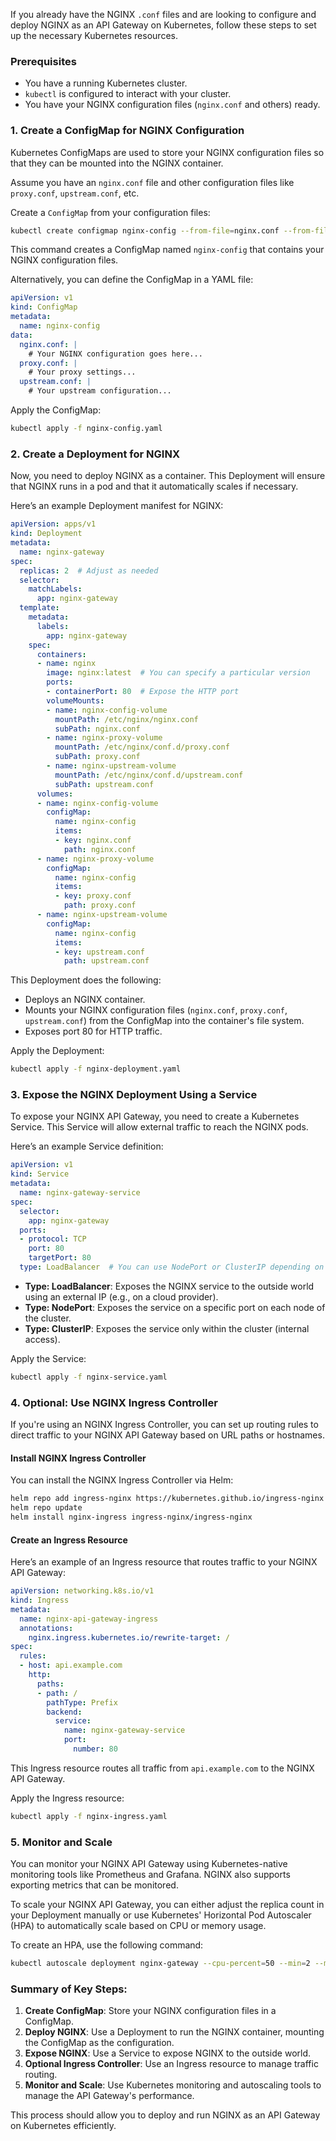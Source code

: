 If you already have the NGINX `.conf` files and are looking to configure and deploy NGINX as an API Gateway on Kubernetes, follow these steps to set up the necessary Kubernetes resources.

### Prerequisites

- You have a running Kubernetes cluster.
- `kubectl` is configured to interact with your cluster.
- You have your NGINX configuration files (`nginx.conf` and others) ready.

### 1. **Create a ConfigMap for NGINX Configuration**

Kubernetes ConfigMaps are used to store your NGINX configuration files so that they can be mounted into the NGINX container.

Assume you have an `nginx.conf` file and other configuration files like `proxy.conf`, `upstream.conf`, etc.

Create a `ConfigMap` from your configuration files:

```bash
kubectl create configmap nginx-config --from-file=nginx.conf --from-file=proxy.conf --from-file=upstream.conf
```

This command creates a ConfigMap named `nginx-config` that contains your NGINX configuration files.

Alternatively, you can define the ConfigMap in a YAML file:

```yaml
apiVersion: v1
kind: ConfigMap
metadata:
  name: nginx-config
data:
  nginx.conf: |
    # Your NGINX configuration goes here...
  proxy.conf: |
    # Your proxy settings...
  upstream.conf: |
    # Your upstream configuration...
```

Apply the ConfigMap:

```bash
kubectl apply -f nginx-config.yaml
```

### 2. **Create a Deployment for NGINX**

Now, you need to deploy NGINX as a container. This Deployment will ensure that NGINX runs in a pod and that it automatically scales if necessary.

Here’s an example Deployment manifest for NGINX:

```yaml
apiVersion: apps/v1
kind: Deployment
metadata:
  name: nginx-gateway
spec:
  replicas: 2  # Adjust as needed
  selector:
    matchLabels:
      app: nginx-gateway
  template:
    metadata:
      labels:
        app: nginx-gateway
    spec:
      containers:
      - name: nginx
        image: nginx:latest  # You can specify a particular version
        ports:
        - containerPort: 80  # Expose the HTTP port
        volumeMounts:
        - name: nginx-config-volume
          mountPath: /etc/nginx/nginx.conf
          subPath: nginx.conf
        - name: nginx-proxy-volume
          mountPath: /etc/nginx/conf.d/proxy.conf
          subPath: proxy.conf
        - name: nginx-upstream-volume
          mountPath: /etc/nginx/conf.d/upstream.conf
          subPath: upstream.conf
      volumes:
      - name: nginx-config-volume
        configMap:
          name: nginx-config
          items:
          - key: nginx.conf
            path: nginx.conf
      - name: nginx-proxy-volume
        configMap:
          name: nginx-config
          items:
          - key: proxy.conf
            path: proxy.conf
      - name: nginx-upstream-volume
        configMap:
          name: nginx-config
          items:
          - key: upstream.conf
            path: upstream.conf
```

This Deployment does the following:

- Deploys an NGINX container.
- Mounts your NGINX configuration files (`nginx.conf`, `proxy.conf`, `upstream.conf`) from the ConfigMap into the container's file system.
- Exposes port 80 for HTTP traffic.

Apply the Deployment:

```bash
kubectl apply -f nginx-deployment.yaml
```

### 3. **Expose the NGINX Deployment Using a Service**

To expose your NGINX API Gateway, you need to create a Kubernetes Service. This Service will allow external traffic to reach the NGINX pods.

Here’s an example Service definition:

```yaml
apiVersion: v1
kind: Service
metadata:
  name: nginx-gateway-service
spec:
  selector:
    app: nginx-gateway
  ports:
  - protocol: TCP
    port: 80
    targetPort: 80
  type: LoadBalancer  # You can use NodePort or ClusterIP depending on your needs
```

- **Type: LoadBalancer**: Exposes the NGINX service to the outside world using an external IP (e.g., on a cloud provider).
- **Type: NodePort**: Exposes the service on a specific port on each node of the cluster.
- **Type: ClusterIP**: Exposes the service only within the cluster (internal access).

Apply the Service:

```bash
kubectl apply -f nginx-service.yaml
```

### 4. **Optional: Use NGINX Ingress Controller**

If you're using an NGINX Ingress Controller, you can set up routing rules to direct traffic to your NGINX API Gateway based on URL paths or hostnames.

#### Install NGINX Ingress Controller

You can install the NGINX Ingress Controller via Helm:

```bash
helm repo add ingress-nginx https://kubernetes.github.io/ingress-nginx
helm repo update
helm install nginx-ingress ingress-nginx/ingress-nginx
```

#### Create an Ingress Resource

Here’s an example of an Ingress resource that routes traffic to your NGINX API Gateway:

```yaml
apiVersion: networking.k8s.io/v1
kind: Ingress
metadata:
  name: nginx-api-gateway-ingress
  annotations:
    nginx.ingress.kubernetes.io/rewrite-target: /
spec:
  rules:
  - host: api.example.com
    http:
      paths:
      - path: /
        pathType: Prefix
        backend:
          service:
            name: nginx-gateway-service
            port:
              number: 80
```

This Ingress resource routes all traffic from `api.example.com` to the NGINX API Gateway.

Apply the Ingress resource:

```bash
kubectl apply -f nginx-ingress.yaml
```

### 5. **Monitor and Scale**

You can monitor your NGINX API Gateway using Kubernetes-native monitoring tools like Prometheus and Grafana. NGINX also supports exporting metrics that can be monitored.

To scale your NGINX API Gateway, you can either adjust the replica count in your Deployment manually or use Kubernetes' Horizontal Pod Autoscaler (HPA) to automatically scale based on CPU or memory usage.

To create an HPA, use the following command:

```bash
kubectl autoscale deployment nginx-gateway --cpu-percent=50 --min=2 --max=10
```

### Summary of Key Steps:

1. **Create ConfigMap**: Store your NGINX configuration files in a ConfigMap.
2. **Deploy NGINX**: Use a Deployment to run the NGINX container, mounting the ConfigMap as the configuration.
3. **Expose NGINX**: Use a Service to expose NGINX to the outside world.
4. **Optional Ingress Controller**: Use an Ingress resource to manage traffic routing.
5. **Monitor and Scale**: Use Kubernetes monitoring and autoscaling tools to manage the API Gateway's performance.

This process should allow you to deploy and run NGINX as an API Gateway on Kubernetes efficiently.

